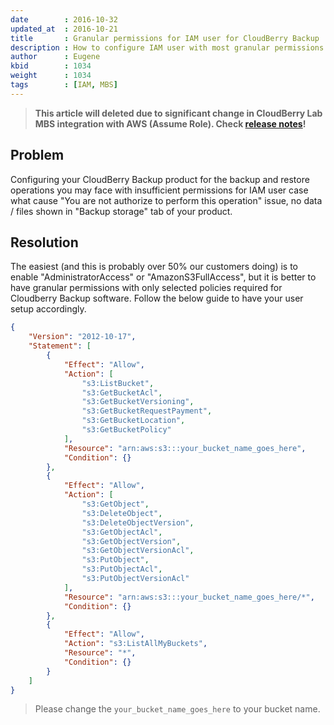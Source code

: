 ```yaml
---
date        : 2016-10-32
updated_at  : 2016-10-21
title       : Granular permissions for IAM user for CloudBerry Backup
description : How to configure IAM user with most granular permissions to backup and restore to and from AWS S3
author      : Eugene
kbid        : 1034
weight      : 1034
tags        : [IAM, MBS]
---
```


> **This article will deleted due to significant change in CloudBerry Lab MBS integration with AWS (Assume Role). Check [release notes](https://mbs.cloudberrylab.com/Admin/Help.aspx?c=Contents/mbschangelog.html)!**

## Problem

Configuring your CloudBerry Backup product for the backup and restore operations you may face with insufficient permissions for IAM user case what cause "You are not authorize to perform this operation" issue, no data / files shown in "Backup storage" tab of your product.

## Resolution

The easiest (and this is probably over 50% our customers doing) is to enable "AdministratorAccess" or "AmazonS3FullAccess", but it is better to have granular permissions with only selected policies required for Cloudberry Backup software. Follow the below guide to have your user setup accordingly.

~~~ json
{
    "Version": "2012-10-17",
    "Statement": [
        {
            "Effect": "Allow",
            "Action": [
                "s3:ListBucket",
                "s3:GetBucketAcl",
                "s3:GetBucketVersioning",
                "s3:GetBucketRequestPayment",
                "s3:GetBucketLocation",
                "s3:GetBucketPolicy"
            ],
            "Resource": "arn:aws:s3:::your_bucket_name_goes_here",
            "Condition": {}
        },
        {
            "Effect": "Allow",
            "Action": [
                "s3:GetObject",
                "s3:DeleteObject",
                "s3:DeleteObjectVersion",
                "s3:GetObjectAcl",
                "s3:GetObjectVersion",
                "s3:GetObjectVersionAcl",
                "s3:PutObject",
                "s3:PutObjectAcl",
                "s3:PutObjectVersionAcl"
            ],
            "Resource": "arn:aws:s3:::your_bucket_name_goes_here/*",
            "Condition": {}
        },
        {
            "Effect": "Allow",
            "Action": "s3:ListAllMyBuckets",
            "Resource": "*",
            "Condition": {}
        }
    ]
}
~~~

> Please change the <code class="language-json">your_bucket_name_goes_here</code> to your bucket name.
